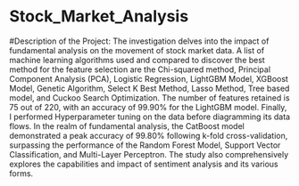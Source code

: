 # Stock_Market_Analysis
#Description of the Project: The investigation delves into the impact of fundamental analysis on the movement of stock market data. A list of machine learning algorithms used and compared to discover the best method for the feature selection are the Chi-squared method, Principal Component Analysis (PCA), Logistic Regression, LightGBM Model, XGBoost Model, Genetic Algorithm, Select K Best Method, Lasso Method, Tree based model, and Cuckoo Search Optimization. The number of features retained is 75 out of 220, with an accuracy of 99.90% for the LightGBM model. Finally, I performed Hyperparameter tuning on the data before diagramming its data flows. In the realm of fundamental analysis, the CatBoost model demonstrated a peak accuracy of 99.80% following k-fold cross-validation, surpassing the performance of the Random Forest Model, Support Vector Classification, and Multi-Layer Perceptron. The study also comprehensively explores the capabilities and impact of sentiment analysis and its various forms.
